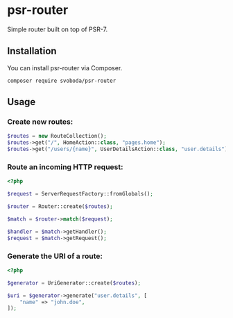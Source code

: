 # psr-router

Simple router built on top of PSR-7.

## Installation

You can install psr-router via Composer.

    composer require svoboda/psr-router

## Usage

### Create new routes:

```php
$routes = new RouteCollection();
$routes->get("/", HomeAction::class, "pages.home");
$routes->get("/users/{name}", UserDetailsAction::class, "user.details");
```

### Route an incoming HTTP request:

```php
<?php

$request = ServerRequestFactory::fromGlobals();

$router = Router::create($routes);

$match = $router->match($request);

$handler = $match->getHandler();
$request = $match->getRequest();
```

### Generate the URI of a route:

```php
<?php

$generator = UriGenerator::create($routes);

$uri = $generator->generate("user.details", [
    "name" => "john.doe",
]);
```
